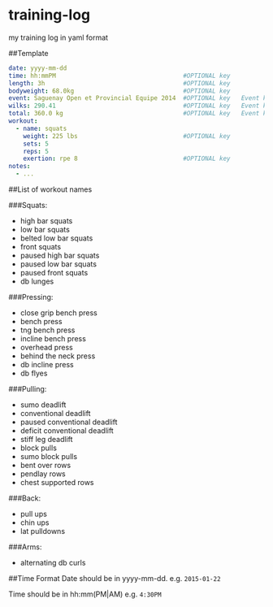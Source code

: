training-log
============

my training log in yaml format

##Template
```yaml
date: yyyy-mm-dd
time: hh:mmPM                                   #OPTIONAL key
length: 3h                                      #OPTIONAL key
bodyweight: 68.0kg                              #OPTIONAL key
event: Saguenay Open et Provincial Equipe 2014  #OPTIONAL key   Event key
wilks: 290.41                                   #OPTIONAL key   Event key
total: 360.0 kg                                 #OPTIONAL key   Event key
workout:
  - name: squats
    weight: 225 lbs                             #OPTIONAL key
    sets: 5
    reps: 5
    exertion: rpe 8                             #OPTIONAL key
notes:
  - ...
```

##List of workout names

###Squats:
- high bar squats
- low bar squats
- belted low bar squats
- front squats
- paused high bar squats
- paused low bar squats
- paused front squats
- db lunges

###Pressing:
- close grip bench press
- bench press
- tng bench press
- incline bench press
- overhead press
- behind the neck press
- db incline press
- db flyes

###Pulling:
- sumo deadlift
- conventional deadlift
- paused conventional deadlift
- deficit conventional deadlift
- stiff leg deadlift
- block pulls
- sumo block pulls
- bent over rows
- pendlay rows
- chest supported rows

###Back:
- pull ups
- chin ups
- lat pulldowns

###Arms:
- alternating db curls

##Time Format
Date should be in yyyy-mm-dd.
e.g. ```2015-01-22```

Time should be in hh:mm(PM|AM)
e.g. ```4:30PM```